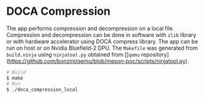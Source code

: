 # DOCA Compression 

The app performs compression and decompression on a local file. Compression and decompression can be done in software with `zlib` library or with hardware accelerator using DOCA compress library. The app can be run on host or on Nvidia Bluefield-2 DPU. The `Makefile` was generated from `build.ninja` using `ninjatool.py` obtained from []`qemu` repository](https://github.com/bonzini/qemu/blob/meson-poc/scripts/ninjatool.py).

```sh
# Build
$ make
# Run
$ ./doca_compression_local
```